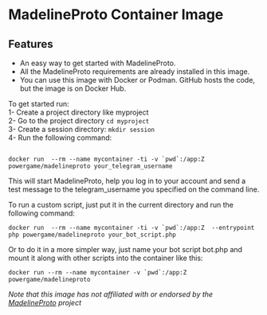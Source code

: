 # MadelineProto Container Image

## Features 
- An easy way to get started with MadelineProto.
- All the MadelineProto requirements are already installed in this image.
-  You can use this image with Docker or Podman. GitHub hosts the code, but the image is on Docker Hub.   

To get started run:  
1- Create a project directory like myproject  
2- Go to the project directory `cd myproject`   
3- Create a session directory: `mkdir session`  
4- Run the following command:   
```

docker run  --rm --name mycontainer -ti -v `pwd`:/app:Z  powergame/madelineproto your_telegram_username

```  

This will start MadelineProto, help you log in to your account and send a test message to the telegram_username you specified on the command line.  


To run a custom script, just put it in the current directory and run the following command:   



```
docker run  --rm --name mycontainer -ti -v `pwd`:/app:Z  --entrypoint php powergame/madelineproto your_bot_script.php
```

Or to do it in a more simpler way, just name your bot script bot.php and mount it along with other scripts into the container like this:   

```
docker run --rm --name mycontainer -v `pwd`:/app:Z powergame/madelineproto
```


*Note that this image has not affiliated with or endorsed by the [MadelineProto](https://github.com/danog/MadelineProto) project*
